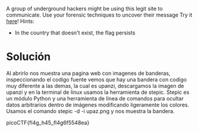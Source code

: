 A group of underground hackers might be using this legit site to communicate. Use your forensic techniques to uncover their message Try it [here](http://standard-pizzas.picoctf.net:59286/)!
Hints:
- In the country that doesn't exist, the flag persists
# Solución
Al abrirlo nos muestra una pagina web con imagenes de banderas, inspeccionando el codigo fuente vemos que hay una bandera con codigo muy diferente a las demas, la cual es upanzi, descargamos la imagen de upanzi y en la terminal de linux usamos la herramienta de stepic. Stepic es un módulo Python y una herramienta de línea de comandos para ocultar datos arbitrarios dentro de imágenes modificando ligeramente los colores. Usamos el comando stepic -d -i upaz.png y nos muestra la bandera. 

picoCTF{fl4g_h45_fl4g6f5548ea}